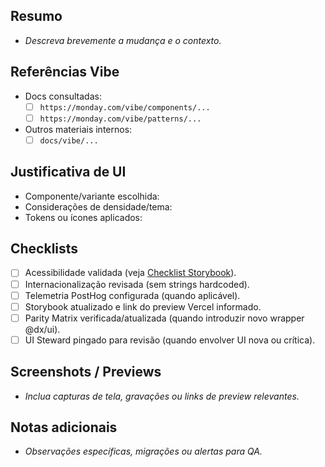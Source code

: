 ## Resumo
- _Descreva brevemente a mudança e o contexto._

## Referências Vibe
- Docs consultadas:
  - [ ] `https://monday.com/vibe/components/...`
  - [ ] `https://monday.com/vibe/patterns/...`
- Outros materiais internos:
  - [ ] `docs/vibe/...`

## Justificativa de UI
- Componente/variante escolhida:
- Considerações de densidade/tema:
- Tokens ou ícones aplicados:

## Checklists
- [ ] Acessibilidade validada (veja [Checklist Storybook](../docs/storybook/accessibility-checklist.md)).
- [ ] Internacionalização revisada (sem strings hardcoded).
- [ ] Telemetria PostHog configurada (quando aplicável).
- [ ] Storybook atualizado e link do preview Vercel informado.
- [ ] Parity Matrix verificada/atualizada (quando introduzir novo wrapper @dx/ui).
- [ ] UI Steward pingado para revisão (quando envolver UI nova ou crítica).

## Screenshots / Previews
- _Inclua capturas de tela, gravações ou links de preview relevantes._

## Notas adicionais
- _Observações específicas, migrações ou alertas para QA._
